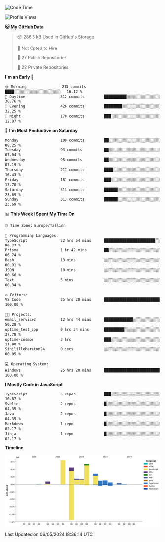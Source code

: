 <!--START_SECTION:waka-->
![Code Time](http://img.shields.io/badge/Code%20Time-847%20hrs%208%20mins-blue)

![Profile Views](http://img.shields.io/badge/Profile%20Views-0-blue)

**🐱 My GitHub Data** 

> 📦 286.8 kB Used in GitHub's Storage 
 > 
> 🚫 Not Opted to Hire
 > 
> 📜 27 Public Repositories 
 > 
> 🔑 22 Private Repositories 
 > 
**I'm an Early 🐤** 

```text
🌞 Morning                213 commits         ████░░░░░░░░░░░░░░░░░░░░░   16.12 % 
🌆 Daytime                512 commits         ██████████░░░░░░░░░░░░░░░   38.76 % 
🌃 Evening                426 commits         ████████░░░░░░░░░░░░░░░░░   32.25 % 
🌙 Night                  170 commits         ███░░░░░░░░░░░░░░░░░░░░░░   12.87 % 
```
📅 **I'm Most Productive on Saturday** 

```text
Monday                   109 commits         ██░░░░░░░░░░░░░░░░░░░░░░░   08.25 % 
Tuesday                  93 commits          ██░░░░░░░░░░░░░░░░░░░░░░░   07.04 % 
Wednesday                95 commits          ██░░░░░░░░░░░░░░░░░░░░░░░   07.19 % 
Thursday                 217 commits         ████░░░░░░░░░░░░░░░░░░░░░   16.43 % 
Friday                   181 commits         ███░░░░░░░░░░░░░░░░░░░░░░   13.70 % 
Saturday                 313 commits         ██████░░░░░░░░░░░░░░░░░░░   23.69 % 
Sunday                   313 commits         ██████░░░░░░░░░░░░░░░░░░░   23.69 % 
```


📊 **This Week I Spent My Time On** 

```text
🕑︎ Time Zone: Europe/Tallinn

💬 Programming Languages: 
TypeScript               22 hrs 54 mins      ███████████████████████░░   90.37 % 
Prisma                   1 hr 42 mins        ██░░░░░░░░░░░░░░░░░░░░░░░   06.74 % 
Bash                     13 mins             ░░░░░░░░░░░░░░░░░░░░░░░░░   00.91 % 
JSON                     10 mins             ░░░░░░░░░░░░░░░░░░░░░░░░░   00.66 % 
Text                     5 mins              ░░░░░░░░░░░░░░░░░░░░░░░░░   00.34 % 

🔥 Editors: 
VS Code                  25 hrs 20 mins      █████████████████████████   100.00 % 

🐱‍💻 Projects: 
email_service2           12 hrs 44 mins      █████████████░░░░░░░░░░░░   50.28 % 
uptime_test_app          9 hrs 34 mins       █████████░░░░░░░░░░░░░░░░   37.78 % 
uptime-cosmos            3 hrs               ███░░░░░░░░░░░░░░░░░░░░░░   11.90 % 
SinililleMaraton24       0 secs              ░░░░░░░░░░░░░░░░░░░░░░░░░   00.05 % 

💻 Operating System: 
Windows                  25 hrs 20 mins      █████████████████████████   100.00 % 
```

**I Mostly Code in JavaScript** 

```text
TypeScript               5 repos             ███░░░░░░░░░░░░░░░░░░░░░░   10.87 % 
Svelte                   2 repos             █░░░░░░░░░░░░░░░░░░░░░░░░   04.35 % 
Java                     2 repos             █░░░░░░░░░░░░░░░░░░░░░░░░   04.35 % 
Markdown                 1 repo              █░░░░░░░░░░░░░░░░░░░░░░░░   02.17 % 
Jinja                    1 repo              █░░░░░░░░░░░░░░░░░░░░░░░░   02.17 % 
```



**Timeline**

![Lines of Code chart](https://raw.githubusercontent.com/Piilu/Piilu/main/assets/bar_graph.png)


 Last Updated on 06/05/2024 18:36:14 UTC
<!--END_SECTION:waka-->